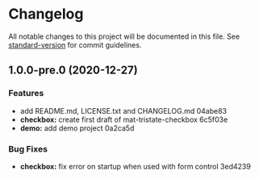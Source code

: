 # Changelog

All notable changes to this project will be documented in this file. See [standard-version](https://github.com/conventional-changelog/standard-version) for commit guidelines.

## 1.0.0-pre.0 (2020-12-27)


### Features

* add README.md, LICENSE.txt and CHANGELOG.md 04abe83
* **checkbox:** create first draft of mat-tristate-checkbox 6c5f03e
* **demo:** add demo project 0a2ca5d


### Bug Fixes

* **checkbox:** fix error on startup when used with form control 3ed4239
